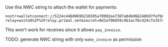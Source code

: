 Use this NWC string to attach the wallet for payments:

```
nostr+walletconnect://5224c44600696216595a70982ee7387a04bd66248b97fefb803f4ed6d4af1972?relay=wss%3A%2F%2Frelay.primal.net&secret=0d1ef06059c9b1acf8c424cfe357c5ffe2d5f3594b9081695771a363ee716b67
```

This won't work for receives since it allows `pay_invoice`.

TODO: generate NWC string with only `make_invoice` as permission
